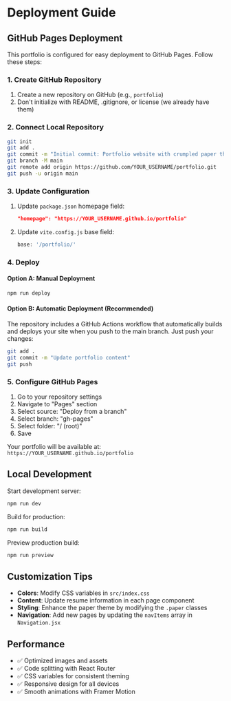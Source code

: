 # Deployment Guide

## GitHub Pages Deployment

This portfolio is configured for easy deployment to GitHub Pages. Follow these steps:

### 1. Create GitHub Repository

1. Create a new repository on GitHub (e.g., `portfolio`)
2. Don't initialize with README, .gitignore, or license (we already have them)

### 2. Connect Local Repository

```bash
git init
git add .
git commit -m "Initial commit: Portfolio website with crumpled paper theme"
git branch -M main
git remote add origin https://github.com/YOUR_USERNAME/portfolio.git
git push -u origin main
```

### 3. Update Configuration

1. Update `package.json` homepage field:
   ```json
   "homepage": "https://YOUR_USERNAME.github.io/portfolio"
   ```

2. Update `vite.config.js` base field:
   ```javascript
   base: '/portfolio/'
   ```

### 4. Deploy

#### Option A: Manual Deployment
```bash
npm run deploy
```

#### Option B: Automatic Deployment (Recommended)
The repository includes a GitHub Actions workflow that automatically builds and deploys your site when you push to the main branch. Just push your changes:

```bash
git add .
git commit -m "Update portfolio content"
git push
```

### 5. Configure GitHub Pages

1. Go to your repository settings
2. Navigate to "Pages" section
3. Select source: "Deploy from a branch"
4. Select branch: "gh-pages"
5. Select folder: "/ (root)"
6. Save

Your portfolio will be available at: `https://YOUR_USERNAME.github.io/portfolio`

## Local Development

Start development server:
```bash
npm run dev
```

Build for production:
```bash
npm run build
```

Preview production build:
```bash
npm run preview
```

## Customization Tips

- **Colors**: Modify CSS variables in `src/index.css`
- **Content**: Update resume information in each page component
- **Styling**: Enhance the paper theme by modifying the `.paper` classes
- **Navigation**: Add new pages by updating the `navItems` array in `Navigation.jsx`

## Performance

- ✅ Optimized images and assets
- ✅ Code splitting with React Router
- ✅ CSS variables for consistent theming
- ✅ Responsive design for all devices
- ✅ Smooth animations with Framer Motion
